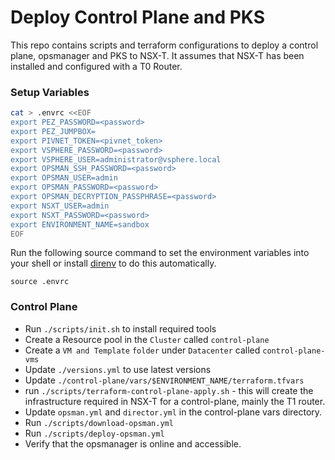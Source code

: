 # Deploy Control Plane and PKS

This repo contains scripts and terraform configurations to deploy a control
plane, opsmanager and PKS to NSX-T. It assumes that NSX-T has been installed
and configured with a T0 Router.

### Setup Variables

```sh
cat > .envrc <<EOF
export PEZ_PASSWORD=<password>
export PEZ_JUMPBOX=
export PIVNET_TOKEN=<pivnet_token>
export VSPHERE_PASSWORD=<password>
export VSPHERE_USER=administrator@vsphere.local
export OPSMAN_SSH_PASSWORD=<password>
export OPSMAN_USER=admin
export OPSMAN_PASSWORD=<password>
export OPSMAN_DECRYPTION_PASSPHRASE=<password>
export NSXT_USER=admin
export NSXT_PASSWORD=<password>
export ENVIRONMENT_NAME=sandbox
EOF
```

Run the following source command to set the environment variables into your shell or install [direnv](https://direnv.net/) to do this automatically.

```
source .envrc
```

### Control Plane

- Run `./scripts/init.sh` to install required tools
- Create a Resource pool in the `Cluster` called `control-plane`
- Create a `VM and Template` `folder` under `Datacenter` called
  `control-plane-vms`
- Update `./versions.yml` to use latest versions
- Update `./control-plane/vars/$ENVIRONMENT_NAME/terraform.tfvars`
- run `./scripts/terraform-control-plane-apply.sh` - this will create the
  infrastructure required in NSX-T for a control-plane, mainly the T1 router.
- Update `opsman.yml` and `director.yml` in the control-plane vars directory.
- Run `./scripts/download-opsman.yml`
- Run `./scripts/deploy-opsman.yml`
- Verify that the opsmanager is online and accessible.
